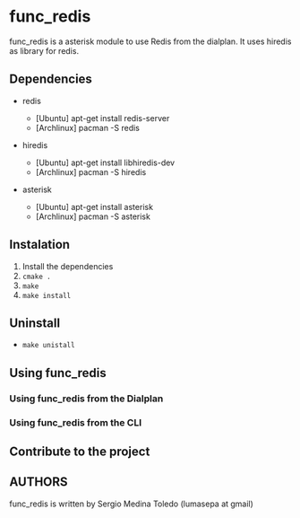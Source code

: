 # func_redis

func_redis is a asterisk module to use Redis from the dialplan.
It uses hiredis as library for redis.

## Dependencies
- redis
     - [Ubuntu] apt-get install redis-server
     - [Archlinux] pacman -S redis

- hiredis
    - [Ubuntu] apt-get install libhiredis-dev
    - [Archlinux] pacman -S hiredis
    
- asterisk
    - [Ubuntu] apt-get install asterisk
    - [Archlinux] pacman -S asterisk

        
## Instalation
1. Install the dependencies
2. ```cmake .```
3. ```make```
4. ```make install```

## Uninstall 
- ```make unistall```

## Using func_redis

### Using func_redis from the Dialplan 


### Using func_redis from the CLI


## Contribute to the project


## AUTHORS

func_redis is written by Sergio Medina Toledo (lumasepa at gmail)
